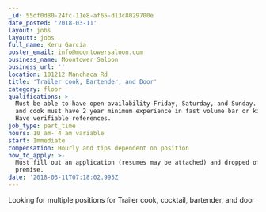 ```yaml
---
_id: 55df0d80-24fc-11e8-af65-d13c8029700e
date_posted: '2018-03-11'
layout: jobs
layoutt: jobs
full_name: Keru Garcia
poster_email: info@moontowersaloon.com
business_name: Moontower Saloon
business_url: ''
location: 101212 Manchaca Rd
title: 'Trailer cook, Bartender, and Door'
category: floor
qualifications: >-
  Must be able to have open availability Friday, Saturday, and Sunday. Bartender
  and cook must have 2 year minimum experience in fast volume bar or kitchen.
  Have verifiable references.
job_type: part_time
hours: 10 am- 4 am variable
start: Immediate
compensation: Hourly and tips dependent on position
how_to_apply: >-
  Must fill out an application (resumes may be attached) and dropped off on
  premise.
date: '2018-03-11T07:18:02.995Z'
---
```

Looking for multiple positions for Trailer cook, cocktail, bartender, and door
